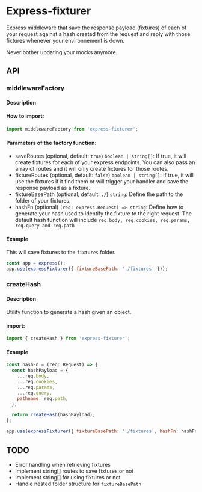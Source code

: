 # Express-fixturer

Express middleware that save the response payload (fixtures) of each of your request against a hash created from the request and reply with those fixtures whenever your environnement is down.

Never bother updating your mocks anymore.

## API

### middlewareFactory

#### Description

#### How to import:
```js
import middlewareFactory from 'express-fixturer';
```

#### Parameters of the factory function:

- saveRoutes (optional, default: `true`) `boolean | string[]`: If true, it will create fixtures for each of your express endpoints. You can also pass an array of routes and it will only create fixtures for those routes.
- fixtureRoutes (optional, default: `false`) `boolean | string[]`: If true, it will use the fixtures if it find them or will trigger your handler and save the response payload as a fixture.
- fixtureBasePath (optional, default: `./`) `string`: Define the path to the folder of your fixtures.
- hashFn (optional) `(req: express.Request) => string`: Define how to generate your hash used to identify the fixture to the right request. The default hash function will include `req.body, req.cookies, req.params, req.query and req.path`

#### Example

This will save fixtures to the `fixtures` folder.

```js
const app = express();
app.use(expressFixturer({ fixtureBasePath: './fixtures' }));
```

### createHash

#### Description
Utility function to generate a hash given an object.

#### import:
```js
import { createHash } from 'express-fixturer';
```

#### Example
```js
const hashFn = (req: Request) => {
  const hashPayload = {
    ...req.body,
    ...req.cookies,
    ...req.params,
    ...req.query,
    pathname: req.path,
  };

  return createHash(hashPayload);
};

app.use(expressFixturer({ fixtureBasePath: './fixtures', hashFn: hashFn }));
```

## TODO

- Error handling when retrieving fixtures
- Implement string[] routes to save fixtures or not
- Implement string[] for using fixtures or not
- Handle nested folder structure for `fixtureBasePath`